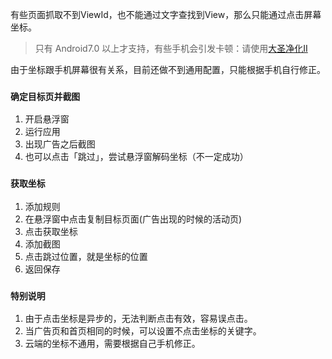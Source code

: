 有些页面抓取不到ViewId，也不能通过文字查找到View，那么只能通过点击屏幕坐标。
> 只有 Android7.0 以上才支持，有些手机会引发卡顿：请使用[大圣净化II](https://fir.im/adwars2)

由于坐标跟手机屏幕很有关系，目前还做不到通用配置，只能根据手机自行修正。

### `确定目标页并截图`
1. 开启悬浮窗
2. 运行应用
3. 出现广告之后截图
4. 也可以点击「跳过」，尝试悬浮窗解码坐标（不一定成功）

### `获取坐标`
1. 添加规则
2. 在悬浮窗中点击复制目标页面(广告出现的时候的活动页)
3. 点击获取坐标
4. 添加截图
5. 点击跳过位置，就是坐标的位置
6. 返回保存

### `特别说明`
1. 由于点击坐标是异步的，无法判断点击有效，容易误点击。
2. 当广告页和首页相同的时候，可以设置不点击坐标的关键字。
3. 云端的坐标不通用，需要根据自己手机修正。
